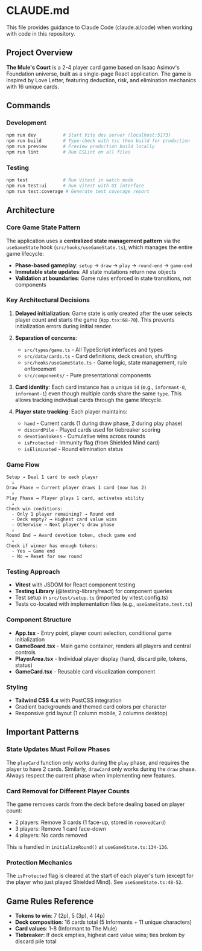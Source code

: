 # CLAUDE.md

This file provides guidance to Claude Code (claude.ai/code) when working with code in this repository.

## Project Overview

**The Mule's Court** is a 2-4 player card game based on Isaac Asimov's Foundation universe, built as a single-page React application. The game is inspired by Love Letter, featuring deduction, risk, and elimination mechanics with 16 unique cards.

## Commands

### Development
```bash
npm run dev          # Start Vite dev server (localhost:5173)
npm run build        # Type-check with tsc then build for production
npm run preview      # Preview production build locally
npm run lint         # Run ESLint on all files
```

### Testing
```bash
npm test             # Run Vitest in watch mode
npm run test:ui      # Run Vitest with UI interface
npm run test:coverage # Generate test coverage report
```

## Architecture

### Core Game State Pattern

The application uses a **centralized state management pattern** via the `useGameState` hook (`src/hooks/useGameState.ts`), which manages the entire game lifecycle:

- **Phase-based gameplay**: `setup` → `draw` → `play` → `round-end` → `game-end`
- **Immutable state updates**: All state mutations return new objects
- **Validation at boundaries**: Game rules enforced in state transitions, not components

### Key Architectural Decisions

1. **Delayed initialization**: Game state is only created after the user selects player count and starts the game (`App.tsx:68-70`). This prevents initialization errors during initial render.

2. **Separation of concerns**:
   - `src/types/game.ts` - All TypeScript interfaces and types
   - `src/data/cards.ts` - Card definitions, deck creation, shuffling
   - `src/hooks/useGameState.ts` - Game logic, state management, rule enforcement
   - `src/components/` - Pure presentational components

3. **Card identity**: Each card instance has a unique `id` (e.g., `informant-0`, `informant-1`) even though multiple cards share the same `type`. This allows tracking individual cards through the game lifecycle.

4. **Player state tracking**: Each player maintains:
   - `hand` - Current cards (1 during draw phase, 2 during play phase)
   - `discardPile` - Played cards used for tiebreaker scoring
   - `devotionTokens` - Cumulative wins across rounds
   - `isProtected` - Immunity flag (from Shielded Mind card)
   - `isEliminated` - Round elimination status

### Game Flow

```
Setup → Deal 1 card to each player
  ↓
Draw Phase → Current player draws 1 card (now has 2)
  ↓
Play Phase → Player plays 1 card, activates ability
  ↓
Check win conditions:
  - Only 1 player remaining? → Round end
  - Deck empty? → Highest card value wins
  - Otherwise → Next player's draw phase
  ↓
Round End → Award devotion token, check game end
  ↓
Check if winner has enough tokens:
  - Yes → Game end
  - No → Reset for new round
```

### Testing Approach

- **Vitest** with JSDOM for React component testing
- **Testing Library** (@testing-library/react) for component queries
- Test setup in `src/test/setup.ts` (imported by vitest.config.ts)
- Tests co-located with implementation files (e.g., `useGameState.test.ts`)

### Component Structure

- **App.tsx** - Entry point, player count selection, conditional game initialization
- **GameBoard.tsx** - Main game container, renders all players and central controls
- **PlayerArea.tsx** - Individual player display (hand, discard pile, tokens, status)
- **GameCard.tsx** - Reusable card visualization component

### Styling

- **Tailwind CSS 4.x** with PostCSS integration
- Gradient backgrounds and themed card colors per character
- Responsive grid layout (1 column mobile, 2 columns desktop)

## Important Patterns

### State Updates Must Follow Phases

The `playCard` function only works during the `play` phase, and requires the player to have 2 cards. Similarly, `drawCard` only works during the `draw` phase. Always respect the current phase when implementing new features.

### Card Removal for Different Player Counts

The game removes cards from the deck before dealing based on player count:
- 2 players: Remove 3 cards (1 face-up, stored in `removedCard`)
- 3 players: Remove 1 card face-down
- 4 players: No cards removed

This is handled in `initializeRound()` at `useGameState.ts:134-136`.

### Protection Mechanics

The `isProtected` flag is cleared at the start of each player's turn (except for the player who just played Shielded Mind). See `useGameState.ts:48-52`.

## Game Rules Reference

- **Tokens to win**: 7 (2p), 5 (3p), 4 (4p)
- **Deck composition**: 16 cards total (5 Informants + 11 unique characters)
- **Card values**: 1-8 (Informant to The Mule)
- **Tiebreaker**: If deck empties, highest card value wins; ties broken by discard pile total

